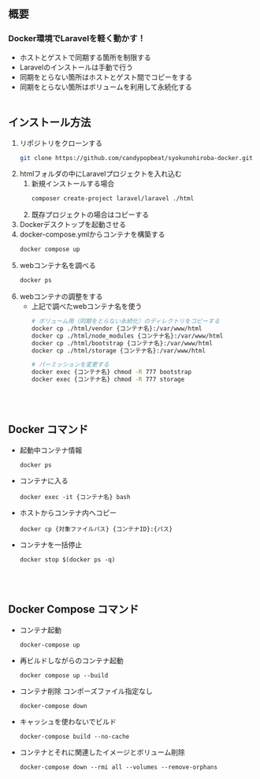 ## 概要
### Docker環境でLaravelを軽く動かす！
- ホストとゲストで同期する箇所を制限する
- Laravelのインストールは手動で行う
- 同期をとらない箇所はホストとゲスト間でコピーをする
- 同期をとらない箇所はボリュームを利用して永続化する
<br><br>

## インストール方法
1. リポジトリをクローンする
   ```bash
   git clone https://github.com/candypopbeat/syokunohiroba-docker.git
   ```
1. htmlフォルダの中にLaravelプロジェクトを入れ込む
   1. 新規インストールする場合
      ```bash
      composer create-project laravel/laravel ./html
      ```
   1. 既存プロジェクトの場合はコピーする
2. Dockerデスクトップを起動させる
3. docker-compose.ymlからコンテナを構築する
   ```bash
   docker compose up
   ```
4. webコンテナ名を調べる
   ```bash
   docker ps
   ```
5. webコンテナの調整をする
   - 上記で調べたwebコンテナ名を使う
      ```bash
      # ボリューム用（同期をとらない永続化）のディレクトリをコピーする
      docker cp ./html/vendor {コンテナ名}:/var/www/html
      docker cp ./html/node_modules {コンテナ名}:/var/www/html
      docker cp ./html/bootstrap {コンテナ名}:/var/www/html
      docker cp ./html/storage {コンテナ名}:/var/www/html

      # パーミッションを変更する
      docker exec {コンテナ名} chmod -R 777 bootstrap
      docker exec {コンテナ名} chmod -R 777 storage
      ```
<br><br>

## Docker コマンド
- 起動中コンテナ情報
   ```bash=
   docker ps
   ```
- コンテナに入る
   ```bash=
   docker exec -it {コンテナ名} bash
   ```
- ホストからコンテナ内へコピー
   ```bash=
   docker cp {対象ファイルパス} {コンテナID}:{パス}
   ```
- コンテナを一括停止
   ```bash=
   docker stop $(docker ps -q)
   ```
<br><br>

## Docker Compose コマンド
- コンテナ起動
   ```bash=
   docker-compose up
   ```
- 再ビルドしながらのコンテナ起動
   ```bash=
   docker compose up --build
   ```
- コンテナ削除 コンポーズファイル指定なし
   ```bash=
   docker-compose down
   ```
- キャッシュを使わないでビルド
   ```bash=
   docker-compose build --no-cache
   ```
- コンテナとそれに関連したイメージとボリューム削除
   ```bash=
   docker-compose down --rmi all --volumes --remove-orphans
   ```